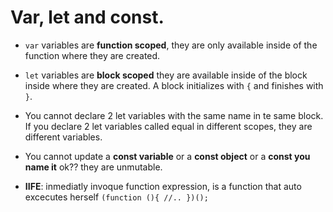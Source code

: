 # Var, let and const.

* `var` variables are **function scoped**, they are only available inside of the function where they are created.

* `let` variables are **block scoped** they are available inside of the block inside where they are created. A block initializes with `{` and finishes with `}`.

* You cannot declare 2 let variables with the same name in te same block. If you declare 2 let variables called equal in different scopes, they are different variables.

* You cannot update a **const variable** or a **const object** or a **const you name it** ok?? they are unmutable.

* **IIFE**: inmediatly invoque function expression, is a function that auto excecutes herself `(function (){ //.. })();`
